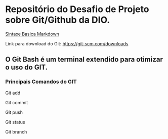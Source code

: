 # Repositório do Desafio de Projeto sobre Git/Github da DIO.

[Sintaxe Basica Markdown](https://www.markdownguide.org/getting-started/)

Link para download do Git: https://git-scm.com/downloads

## O Git Bash é um terminal extendido para otimizar o uso do GIT.

### Principais Comandos do GIT

Git add

Git commit

Git push

Git status

Git branch
